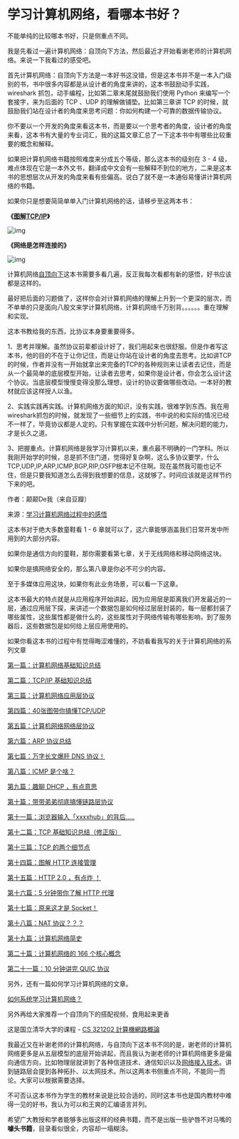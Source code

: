 # 学习计算机网络，看哪本书好？

不能单纯的比较哪本书好，只是侧重点不同。

我是先看过一遍计算机网络：自顶向下方法，然后最近才开始看谢老师的计算机网络。来说一下我看过的感受吧。

首先计算机网络：自顶向下方法是一本好书这没错，但是这本书并不是一本入门级别的书，书中很多内容都是从设计者的角度来讲的，这本书鼓励动手实践，wireshark 抓包，动手编程，比如第二章末尾就鼓励我们使用 Python 来编写一个套接字，来为后面的 TCP 、UDP 的理解做铺垫。比如第三章讲 TCP 的时候，就鼓励我们站在设计者的角度来思考问题：你如何构建一个可靠的数据传输协议。

你不要以一个开发的角度来看这本书，而是要以一个思考者的角度，设计者的角度来看，这本书有大量的专业词汇，我的这篇文章汇总了一下这本书中有哪些比较重要的概念和解释。

如果把计算机网络书籍按照难度来分成五个等级，那么这本书的级别在 3 - 4 级，难点体现在它是一本外文书，翻译成中文会有一些解释不到位的地方，二来是这本书的思想层次从开发的角度来看有些偏高。说白了就不是一本通俗易懂讲计算机网络的书籍。

如果你只是想要简简单单入门计算机网络的话，请移步至这两本书：

**《[图解TCP/IP](https://www.zhihu.com/search?q=图解TCP%2FIP&search_source=Entity&hybrid_search_source=Entity&hybrid_search_extra={"sourceType"%3A"answer"%2C"sourceId"%3A2404934724})》**

![img](https://pic3.zhimg.com/80/v2-7e82ad04f03978207d4b6e5a9a63c3bf_720w.jpg?source=c8b7c179)

**《网络是怎样连接的》**

![img](https://pic2.zhimg.com/80/v2-b7d0d87f89e272bbfd736238388f1316_720w.jpg?source=c8b7c179)

计算机网络[自顶向下](https://www.zhihu.com/search?q=自顶向下&search_source=Entity&hybrid_search_source=Entity&hybrid_search_extra={"sourceType"%3A"answer"%2C"sourceId"%3A2404934724})这本书需要多看几遍，反正我每次看都有新的感悟，好书应该都是这样的。

最好把后面的习题做了，这样你会对计算机网络的理解上升到一个更深的层次，而不单单的只是面向八股文来学计算机网络，计算机网络千万别背。。。。。。重在理解和实现。

这本书教给我的东西，比协议本身要重要得多。

1、思考并理解。虽然协议前辈都设计好了，我们用起来也很舒服。但是作者写这本书，他的目的不在于让你记住，而是让你站在设计者的角度去思考。比如讲TCP的时候，作者并没有一开始就拿出来完备的TCP的各种规则来让读者去记住，而是从一个最简单的底层模型开始，让读者去思考，如果你是设计者，你会怎么设计这个协议。当底层模型慢慢变得没那么理想，设计的协议要做哪些改动。一本好的教材就应该这样授人以渔。

2、实践实践再实践。计算机网络方面的知识，没有实践，很难学到东西。我在用wireshark抓包的时候，就发现了一些细节上的实践，书中说的和实际的情况已经不一样了，毕竟协议都是人定的。只有掌握在实践中分析问题，解决问题的能力，才是长久之道。

3、把握重点。计算机网络是我学习计算机以来，重点最不明确的一门学科。所以我刚开始学的时候，总是抓不住门道，觉得好复杂啊，这么多协议要学，什么TCP,UDP,IP,ARP,ICMP,BGP,RIP,OSFP根本记不住啊。现在虽然我可能也记不住，但是只要我知道怎么去得到我想要的信息，这就够了。时间应该就是这样节约下来的吧。

作者：颠颠De我（来自豆瓣）

来源：[学习计算机网络过程中的感悟](https://link.zhihu.com/?target=https%3A//book.douban.com/review/9915389/)

这本书对于绝大多数童鞋看 1 - 6 章就可以了，这六章能够涵盖我们日常开发中所用到的大部分内容。

如果你是通信方向的童鞋，那你需要看第七章，关于无线网络和移动网络这块。

如果你是搞网络安全的，那么第八章是你必不可少的内容。

至于多媒体应用这块，如果你有此业务场景，可以看一下这章。

这本书最大的特点就是从应用程序开始讲起，因为应用层是距离我们开发最近的一层，通过应用层下探，来讲述一个数据包是如何经过层层封装的，每一层都封装了哪些属性，这些属性都是做什么的，这些属性对于网络传输有哪些影响，到了服务器后，这些数据包是如何给上层应用使用的。

如果你看这本书的过程中有觉得晦涩难懂的，不妨看看我写的关于计算机网络的系列文章

[第一篇：计算机网络基础知识总结](https://link.zhihu.com/?target=https%3A//mp.weixin.qq.com/s%3F__biz%3DMzI0ODk2NDIyMQ%3D%3D%26mid%3D2247486242%26idx%3D1%26sn%3Dfac49b0b79515a5ed6afd4b341aff87b%26chksm%3De999fe30deee772637e1c52fb9001c60e60a772e7adba6701329c81974e76c57bb7b2e570225%26token%3D750274947%26lang%3Dzh_CN%23rd)

[第二篇：TCP/IP 基础知识总结](https://link.zhihu.com/?target=https%3A//mp.weixin.qq.com/s%3F__biz%3DMzI0ODk2NDIyMQ%3D%3D%26mid%3D2247486408%26idx%3D1%26sn%3Dc332ae7ae448f3eb98865003ecade589%26chksm%3De999fedadeee77cc6281d1b170bd906b58220d6cd83054bc741821f4167f1f18ceee9ba0e449%26token%3D750274947%26lang%3Dzh_CN%23rd)

[第三篇：计算机网络应用层协议](https://link.zhihu.com/?target=https%3A//mp.weixin.qq.com/s%3F__biz%3DMzI0ODk2NDIyMQ%3D%3D%26mid%3D2247486507%26idx%3D1%26sn%3D622cc363b34bce54f4953076faa1cad6%26chksm%3De999f939deee702f2444df83ad9805de8c70fb88b89d299fdf0a82b3463e253f32372963c039%26token%3D750274947%26lang%3Dzh_CN%23rd)

[第四篇：40张图带你搞懂TCP/UDP](https://link.zhihu.com/?target=https%3A//mp.weixin.qq.com/s%3F__biz%3DMzI0ODk2NDIyMQ%3D%3D%26mid%3D2247487108%26idx%3D1%26sn%3D7b47f421bb1dee4edb357a10399b7fec%26chksm%3De999fb96deee7280a17bfff44c27ef11a60e93e48f9da738670a779ecf6accb5a6a4ebd3cbcc%26token%3D750274947%26lang%3Dzh_CN%23rd)

[第五篇：计算机网络网络层协议](https://link.zhihu.com/?target=https%3A//mp.weixin.qq.com/s%3F__biz%3DMzI0ODk2NDIyMQ%3D%3D%26mid%3D2247487683%26idx%3D1%26sn%3De0949e72e039759545450852d8bc0ada%26chksm%3De999e5d1deee6cc7ab9e42b50329924fee39c45955516b406046605d27928825a0f628d13e7c%26token%3D750274947%26lang%3Dzh_CN%23rd)

[第六篇：ARP 协议总结](https://link.zhihu.com/?target=https%3A//mp.weixin.qq.com/s%3F__biz%3DMzI0ODk2NDIyMQ%3D%3D%26mid%3D2247487804%26idx%3D1%26sn%3Df001a24a308053b3723dfb12d36045ee%26chksm%3De999e42edeee6d383fbb411792e22e4028bb8c2441255786f50cf848443af7b1bd5e382078dc%26token%3D750274947%26lang%3Dzh_CN%23rd)

[第七篇：万字长文爆肝 DNS 协议！](https://link.zhihu.com/?target=https%3A//mp.weixin.qq.com/s%3F__biz%3DMzI0ODk2NDIyMQ%3D%3D%26mid%3D2247487880%26idx%3D1%26sn%3Dfd38ce30ae82fa7d08e5f83fabb9d497%26chksm%3De999e49adeee6d8c1adacbfe27dc59097e4cb9d39c6a04802b0fe61877653330e75721cbde0b%26token%3D750274947%26lang%3Dzh_CN%23rd)

[第八篇：ICMP 是个啥？](https://link.zhihu.com/?target=https%3A//mp.weixin.qq.com/s%3F__biz%3DMzI0ODk2NDIyMQ%3D%3D%26mid%3D2247488316%26idx%3D1%26sn%3D360c3e6eb45e9cbd7c38f3d43e8850e7%26chksm%3De999e62edeee6f3806dfe9b5c8d00c5e521cae1a1e7b85fd33d7a7c64fa897b3632dd31b9d50%26token%3D750274947%26lang%3Dzh_CN%23rd)

[第九篇：趣聊 DHCP ，有点意思](https://link.zhihu.com/?target=https%3A//mp.weixin.qq.com/s%3F__biz%3DMzI0ODk2NDIyMQ%3D%3D%26mid%3D2247488546%26idx%3D1%26sn%3D9a8ec2b6900d930e51c55d01de3dd7b5%26chksm%3De999e130deee6826bac33f3f395f763b33b7cbe6809ae5e3b02a2e24daf816b13851d4f3246e%26token%3D750274947%26lang%3Dzh_CN%23rd)

[第十篇：带带弟弟彻底搞懂链路层协议](https://link.zhihu.com/?target=https%3A//mp.weixin.qq.com/s%3F__biz%3DMzI0ODk2NDIyMQ%3D%3D%26mid%3D2247488884%26idx%3D1%26sn%3D0fdb91b7f5081d2e24c82d891fcc6126%26chksm%3De999e066deee69704d162b97be2ff0d33225fa9a3d12e4d3bec90a34996e7db7134535f36e8e%26token%3D750274947%26lang%3Dzh_CN%23rd)

[第十一篇：浏览器输入「xxxxhub」的背后.....](https://link.zhihu.com/?target=https%3A//mp.weixin.qq.com/s%3F__biz%3DMzI0ODk2NDIyMQ%3D%3D%26mid%3D2247489155%26idx%3D1%26sn%3D8bcd1dda63e3e34c672973fd56e4f48f%26chksm%3De999e391deee6a8735ab4b0c0473b79cbeee577c2f8c4fb964e5ef6d932dc1614151b6a8a554%26token%3D750274947%26lang%3Dzh_CN%23rd)

[第十二篇：TCP 基础知识总结（修正版）](https://link.zhihu.com/?target=https%3A//mp.weixin.qq.com/s%3F__biz%3DMzI0ODk2NDIyMQ%3D%3D%26mid%3D2247490677%26idx%3D1%26sn%3Dd91b0edc0b25cdda0b2b2c635f53761e%26chksm%3De999e967deee607162d3c907987fbc77d2f45ca6a7b403e68587174a0048909c2840ad0935e3%26token%3D750274947%26lang%3Dzh_CN%23rd)

[第十三篇：TCP 的两个细节点](https://link.zhihu.com/?target=https%3A//mp.weixin.qq.com/s%3F__biz%3DMzI0ODk2NDIyMQ%3D%3D%26mid%3D2247491176%26idx%3D1%26sn%3D41647e2d965aea492f0fd2f21d2918b5%26chksm%3De999eb7adeee626c4828ae1c89cd57f48fb8bbb0a6321f44fed7e50bb817d4dbd1ff0c010732%26token%3D750274947%26lang%3Dzh_CN%23rd)

[第十四篇：图解 HTTP 连接管理](https://link.zhihu.com/?target=https%3A//mp.weixin.qq.com/s%3F__biz%3DMzI0ODk2NDIyMQ%3D%3D%26mid%3D2247492355%26idx%3D1%26sn%3D23ebe79ead7a2541f7d2f570f37baf1c%26chksm%3De99a1611deed9f0747877e386880cc0d2fcee2aa4e0c72c64e9011e7df4a45c736bec4a0565e%26token%3D750274947%26lang%3Dzh_CN%23rd)

[第十五篇：HTTP 2.0 ，有点炸 ！](https://link.zhihu.com/?target=https%3A//mp.weixin.qq.com/s%3F__biz%3DMzI0ODk2NDIyMQ%3D%3D%26mid%3D2247492836%26idx%3D1%26sn%3Dd48541fc7c7f5aeb0134ebd67ccf27f2%26chksm%3De99a11f6deed98e04ee6ea4c99f54bfe2876a78957a8cc0ac46014b4c0d7f7b283faf97e7eff%26token%3D750274947%26lang%3Dzh_CN%23rd)

[第十六篇：5 分钟带你了解 HTTP 代理](https://link.zhihu.com/?target=https%3A//mp.weixin.qq.com/s%3F__biz%3DMzI0ODk2NDIyMQ%3D%3D%26mid%3D2247493884%26idx%3D1%26sn%3Dc0783f628ef7a69346c94a1c1a341dc0%26chksm%3De99a1deedeed94f8f32324bec4fbf8ed6dd6367bc7d62de94de515ebee5ed3f01ee93177e293%26token%3D750274947%26lang%3Dzh_CN%23rd)

[第十七篇：原来这才是 Socket！](https://link.zhihu.com/?target=https%3A//mp.weixin.qq.com/s%3F__biz%3DMzI0ODk2NDIyMQ%3D%3D%26mid%3D2247494554%26idx%3D1%26sn%3D6cfa7a5ac3bd443e7734b0a688b53294%26chksm%3De99a1e88deed979ed721e9885dcb4a0ac86bd4fd14eb76056832050762eeb9b8c7423870f2fc%26token%3D750274947%26lang%3Dzh_CN%23rd)

[第十八篇：NAT 协议？？？](https://link.zhihu.com/?target=https%3A//mp.weixin.qq.com/s%3F__biz%3DMzI0ODk2NDIyMQ%3D%3D%26mid%3D2247495224%26idx%3D1%26sn%3D8146e152840c65adccf7e4e1044e3860%26chksm%3De99a1b2adeed923c154dac426bd36d24a1243a1d0fd6125aeade22645aafbc172fa5d930dfbe%26token%3D750274947%26lang%3Dzh_CN%23rd)

[第十九篇：计算机网络简史](https://link.zhihu.com/?target=https%3A//mp.weixin.qq.com/s%3F__biz%3DMzI0ODk2NDIyMQ%3D%3D%26mid%3D2247495339%26idx%3D1%26sn%3D4278a4815bd168f60800e2a3ae5ec79f%26chksm%3De99a1bb9deed92af0f403e6056438c10d7c1497523a36279c031b3a9403f1829a50479e44eff%26token%3D750274947%26lang%3Dzh_CN%23rd)

[第二十篇：计算机网络的 166 个核心概念](https://link.zhihu.com/?target=https%3A//mp.weixin.qq.com/s%3F__biz%3DMzI0ODk2NDIyMQ%3D%3D%26mid%3D2247495371%26idx%3D1%26sn%3D6129d43742af9b043666eb0d379f5709%26chksm%3De99a1bd9deed92cf7f0f29489f03b58b6c02fa4ecc26258d54ce45bff73617c66352461a396c%26token%3D750274947%26lang%3Dzh_CN%23rd)

[第二十一篇：10 分钟讲完 QUIC 协议](https://link.zhihu.com/?target=https%3A//mp.weixin.qq.com/s%3F__biz%3DMzI0ODk2NDIyMQ%3D%3D%26mid%3D2247495609%26idx%3D1%26sn%3D3d8a29b3713952d9e664145500e672dd%26chksm%3De99a1aabdeed93bdcb4f51ff80c86c34aebf84bc22283dda39654d2cc1a4fb4be5ff05d5b26b%26token%3D750274947%26lang%3Dzh_CN%23rd)

另外，还有一篇如何学习计算机网络的文章。

[如何系统学习计算机网络？](https://link.zhihu.com/?target=https%3A//mp.weixin.qq.com/s%3F__biz%3DMzI0ODk2NDIyMQ%3D%3D%26mid%3D2247488287%26idx%3D1%26sn%3Dcb169ed027447d691923dba9ae83d887%26chksm%3De999e60ddeee6f1b0ff69018aa8e4eb826306a99d8279ea4f8aa834bb870803f35cb2b69590d%26token%3D750274947%26lang%3Dzh_CN%23rd)

另外再给大家推荐一个自顶向下的搭配视频，食用起来更香

这是国立清华大学的课程 - [CS 321202 計算機網路概論](https://link.zhihu.com/?target=https%3A//ocw.nthu.edu.tw/ocw/index.php%3Fpage%3Dcourse%26cid%3D13%26)

我最近又在补谢老师的计算机网络，与自顶向下这本书不同的是，谢老师的计算机网络更多是从五层模型的底层开始讲起，而且我认为谢老师的计算机网络更多是偏向通信方向，比如物理层就讲到了各种信道技术、通信知识以及[网络接入技术](https://www.zhihu.com/search?q=网络接入技术&search_source=Entity&hybrid_search_source=Entity&hybrid_search_extra={"sourceType"%3A"answer"%2C"sourceId"%3A2404934724})。讲到链路层会提到各种拓扑、以太网技术。所以这两本书侧重点不同，不能同一而论。大家可以根据需要选择。

不可否认这本书作为学生的教材来说是比较合适的，同时这本书也是国内教材中难得一见的好书，我认为可以和王爽的汇编语言并列。

希望广大教授和学者能够多出版这样的经典书籍，而不是出版一些驴唇不对马嘴的**噱头书籍**，目录看似很全，内容却一塌糊涂。

